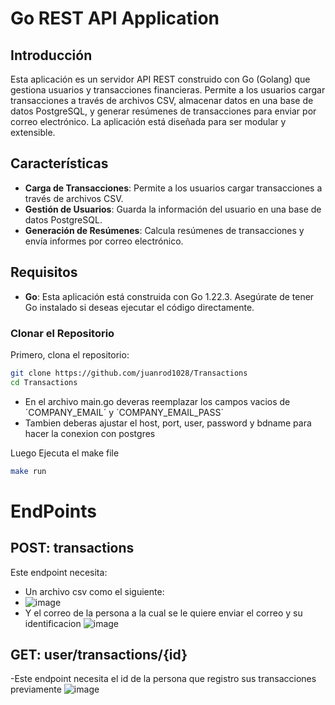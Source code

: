 # Go REST API Application

## Introducción

Esta aplicación es un servidor API REST construido con Go (Golang) que gestiona usuarios y transacciones financieras. Permite a los usuarios cargar transacciones a través de archivos CSV, almacenar datos en una base de datos PostgreSQL, y generar resúmenes de transacciones para enviar por correo electrónico. La aplicación está diseñada para ser modular y extensible.

## Características

- **Carga de Transacciones**: Permite a los usuarios cargar transacciones a través de archivos CSV.
- **Gestión de Usuarios**: Guarda la información del usuario en una base de datos PostgreSQL.
- **Generación de Resúmenes**: Calcula resúmenes de transacciones y envía informes por correo electrónico.

## Requisitos

- **Go**: Esta aplicación está construida con Go 1.22.3. Asegúrate de tener Go instalado si deseas ejecutar el código directamente.

### Clonar el Repositorio

Primero, clona el repositorio:

```bash
git clone https://github.com/juanrod1028/Transactions
cd Transactions
```
- En el archivo main.go deveras reemplazar los campos vacios de ´COMPANY_EMAIL´ y ´COMPANY_EMAIL_PASS´
- Tambien deberas ajustar el host, port, user, password y bdname para hacer la conexion con postgres

Luego Ejecuta el make file
```bash
make run
```
# EndPoints
## POST: transactions
Este endpoint necesita:
- Un archivo csv como el siguiente:
- ![image](https://github.com/user-attachments/assets/f01b0894-9baf-4467-b48f-467338808b86)
- Y el correo de la persona a la cual se le quiere enviar el correo y su identificacion
![image](https://github.com/user-attachments/assets/8a39a225-ff28-42ff-9a95-507e959af3ae)

## GET: user/transactions/{id}
-Este endpoint necesita el id de la persona que registro sus transacciones previamente
![image](https://github.com/user-attachments/assets/c0f42be2-4f97-4aad-bf30-91744e710c93)
